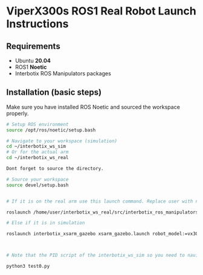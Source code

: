 # ViperX300s ROS1 Real Robot Launch Instructions


## Requirements

- Ubuntu **20.04**
- ROS1 **Noetic**
- Interbotix ROS Manipulators packages

## Installation (basic steps)

Make sure you have installed ROS Noetic and sourced the workspace properly.

```bash
# Setup ROS environment
source /opt/ros/noetic/setup.bash

# Navigate to your workspace (simulation)
cd ~/interbotix_ws_sim
# Or for the actual arm
cd ~/interbotix_ws_real

Dont forget to source the directory.

# Source your workspace
source devel/setup.bash


# If it is on the real arm use this launch command. Replace user with name you have on your linux machine. Also place the folder in the home directory.

roslaunch /home/user/interbotix_ws_real/src/interbotix_ros_manipulators/interbotix_ros_xsarms/interbotix_xsarm_ros_control/launch/xsarm_ros_control.launch robot_model:=vx300s use_sim:=false controller_config_file:=/home/user/interbotix_ws_real/src/interbotix_ros_manipulators/interbotix_ros_xsarms/interbotix_xsarm_descriptions/vx300s_controllers.yaml

# Else if it is in simulation

roslaunch interbotix_xsarm_gazebo xsarm_gazebo.launch robot_model:=vx300s use_sim_time:=true use_position_effort_controllers:=true



# Note that the PID script of the interbotix_ws_sim so you need to navigate to that directory and run 

python3 test0.py

